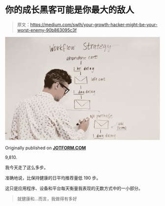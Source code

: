 # 你的成长黑客可能是你最大的敌人

> 原文：<https://medium.com/swlh/your-growth-hacker-might-be-your-worst-enemy-90b863095c3f>

![](img/490a2af9277b0bc3dd48d8a80fc98f4e.png)

Originally published on [**JOTFORM.COM**](http://jotform.com)

9,810.

我今天走了这么多步。

准确地说，比保持健康的日平均推荐量低 190 步。

这只是应用程序、设备和平台每天衡量我表现的无数方式中的一小部分。

> 就健康和…而言，我做得有多好